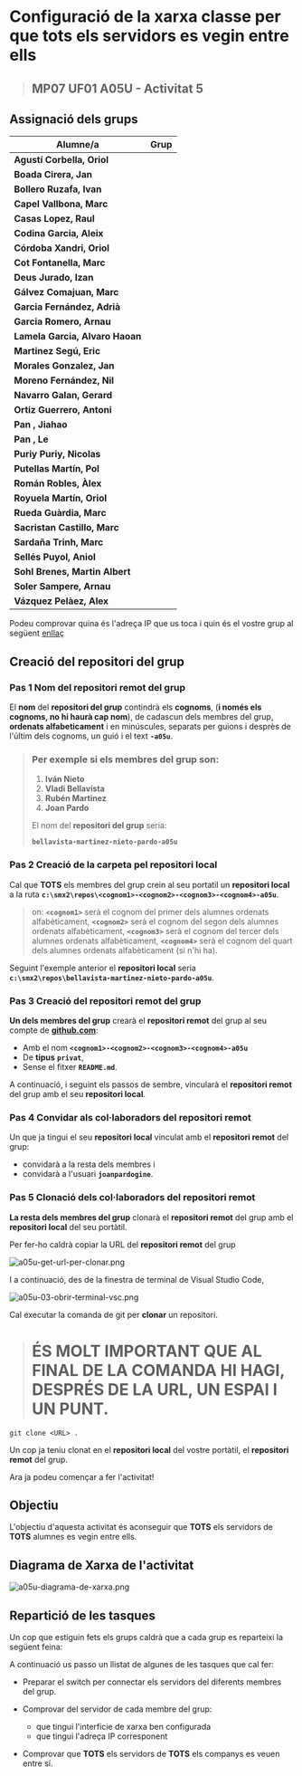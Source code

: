 # Configuració de la xarxa classe per que tots els servidors es vegin entre ells

> ## MP07 UF01 A05U - Activitat 5

## Assignació dels grups

|Alumne/a|Grup|
|---|---|
|**Agustí Corbella, Oriol**||
|**Boada Cirera, Jan**||
|**Bollero Ruzafa, Ivan**||
|**Capel Vallbona, Marc**||
|**Casas Lopez, Raul**||
|**Codina Garcia, Aleix**||
|**Córdoba Xandri, Oriol**||
|**Cot Fontanella, Marc**||
|**Deus Jurado, Izan**||
|**Gálvez Comajuan, Marc**||
|**Garcia Fernández, Adrià**||
|**Garcia Romero, Arnau**||
|**Lamela Garcia, Alvaro Haoan**||
|**Martinez Segú, Eric**||
|**Morales Gonzalez, Jan**||
|**Moreno Fernández, Nil**||
|**Navarro Galan, Gerard**||
|**Ortiz Guerrero, Antoni**||
|**Pan , Jiahao**||
|**Pan , Le**||
|**Puriy Puriy, Nicolas**||
|**Putellas Martín, Pol**||
|**Román Robles, Àlex**||
|**Royuela Martín, Oriol**||
|**Rueda Guàrdia, Marc**||
|**Sacristan Castillo, Marc**||
|**Sardaña Trinh, Marc**||
|**Sellés Puyol, Aniol**||
|**Sohl Brenes, Martin Albert**||
|**Soler Sampere, Arnau**||
|**Vázquez Pelàez, Alex**||

Podeu comprovar quina és l'adreça IP que us toca i quin és el vostre grup al següent [enllaç](https://script.google.com/a/macros/ginebro.cat/s/AKfycbySKjryIxHus2ZMggP8_Ap6sOhk0LLgTFgJ2lrKrTZwidQBXYEADZE2vNjofGaXPp0pCw/exec)

## Creació del repositori del grup

### **Pas 1** Nom del **repositori remot** del grup

El **nom** del **repositori del grup** contindrà els **cognoms**, (**i només els cognoms, no hi haurà cap nom**), de cadascun dels membres del grup, **ordenats alfabeticament** i en minúscules, separats per guions i desprès de l'últim dels cognoms, un guió i el text **```-a05u```**.

> ### Per exemple si els membres del grup son:
> 
> 1. **Iván Nieto** 
> 1. **Vladi Bellavista** 
> 1. **Rubén Martinez** 
> 1. **Joan Pardo** 
> 
> El nom del **repositori del grup** seria:
> 
> **```bellavista-martinez-nieto-pardo-a05u```**

### **Pas 2** Creació de la carpeta pel **repositori local**

Cal que **TOTS** els membres del grup crein al seu portatil un **repositori local** a la ruta **```c:\smx2\repos\<cognom1>-<cognom2>-<cognom3>-<cognom4>-a05u```**.

> on:
> **```<cognom1>```** serà el cognom del primer dels alumnes ordenats alfabèticament,
> **```<cognom2>```** serà el cognom del segon dels alumnes ordenats alfabèticament,
> **```<cognom3>```** serà el cognom del tercer dels alumnes ordenats alfabèticament,
> **```<cognom4>```** serà el cognom del quart dels alumnes ordenats alfabèticament (si n'hi ha).

Seguint l'exemple anterior el **repositori local** seria **```c:\smx2\repos\bellavista-martinez-nieto-pardo-a05u```**.

### **Pas 3** Creació del **repositori remot** del grup

**Un dels membres del grup** crearà el **repositori remot** del grup al seu compte de [**github.com**](https://github.com):

* Amb el nom **```<cognom1>-<cognom2>-<cognom3>-<cognom4>-a05u```**
* De **tipus** **```privat```**,
* Sense el fitxer **```README.md```**.

A continuació, i seguint els passos de sembre, vincularà el **repositori remot** del grup amb el seu **repositori local**.

### **Pas 4** Convidar als col·laboradors del **repositori remot**

Un que ja tingui el seu **repositori local** vinculat amb el **repositori remot** del grup:

* convidarà a la resta dels membres i
* convidarà a l'usuari **```joanpardogine```**.

### **Pas 5** Clonació dels col·laboradors del **repositori remot**

**La resta dels membres del grup** clonarà el **repositori remot** del grup amb el **repositori local** del seu portàtil.

Per fer-ho caldrà copiar la URL del **repositori remot** del grup

![a05u-get-url-per-clonar.png](./images/a05u-get-url-per-clonar.png)

I a continuació, des de la finestra de terminal de Visual Studio Code,

![a05u-03-obrir-terminal-vsc.png](./images/a05u-03-obrir-terminal-vsc.png)

Cal executar la comanda de git per **clonar** un repositori.

> # ÉS MOLT IMPORTANT QUE AL FINAL DE LA COMANDA HI HAGI, DESPRÉS DE LA URL, UN ESPAI I UN PUNT.

```
git clone <URL> .
```

Un cop ja teniu clonat en el **repositori local** del vostre portàtil, el **repositori remot** del grup.


Ara ja podeu començar a fer l'activitat!


## Objectiu

L'objectiu d'aquesta activitat és aconseguir que **TOTS** els servidors de **TOTS** alumnes es vegin entre ells. 


## Diagrama de Xarxa de l'activitat

![a05u-diagrama-de-xarxa.png](./images/a05u-diagrama-de-xarxa.png)

## Repartició de les tasques

Un cop que estiguin fets els grups caldrà que a cada grup es reparteixi la següent feina:

A continuació us passo un llistat de algunes de les tasques que cal fer:

- Preparar el switch per connectar els servidors del diferents membres del grup.

- Comprovar del servidor de cada membre del grup:
    * que tingui l'interficie de xarxa ben configurada
    * que tingui l'adreça IP corresponent

- Comprovar que **TOTS** els servidors de **TOTS** els companys es veuen entre sí.

<!-- 
Proposta de configuració del Servidor per Actuar com a **Servidor de DNS Recursiu**

* A la consola DNS, seleccioneu el servidor i feu clic amb el botó dret. Trieu "Propietats".

![Alt text](./images/a05u-04-dns-properties.png)

* Aneu a la pestanya ***Forwarders*** (**Reenviadors**) i marqueu l'opció "Actuar com a servidor DNS".


![Alt text](image.png)

* A la mateixa pestanya, afegeix les adreces IP dels servidors DNS externs (poden ser els de Google, per exemple: 8.8.8.8 i 8.8.4.4).
 -->
